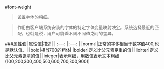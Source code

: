 #font-weight

>设置字体的粗细。<br/>


>作用由客户端系统安装的字体的特定字体变量映射决定。系统选择最近的匹配。也就是说，用户可能看不到不同值之间的差异。


###属性值
|属性值|描述|
| :---: | :---: |
|normal|正常的字体相当于数字值400,也是默认值。|
|bold|相当700的粗体|
|bolder|定义比父元素更重的值|
|lighter|定义比父元素更清的值|
|integer|表示粗细，用数值表示文本粗细(100,200,300,400,500,600,700,800,900)|